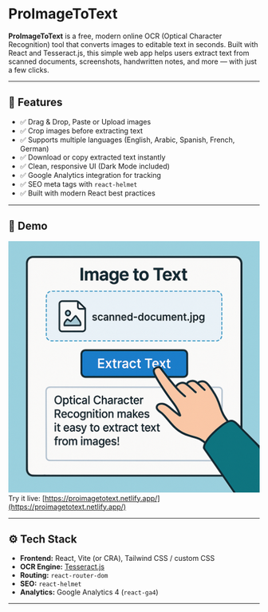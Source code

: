 # ProImageToText

**ProImageToText** is a free, modern online OCR (Optical Character Recognition) tool that converts images to editable text in seconds. Built with React and Tesseract.js, this simple web app helps users extract text from scanned documents, screenshots, handwritten notes, and more — with just a few clicks.

---

## 🚀 Features

- ✅ Drag & Drop, Paste or Upload images  
- ✅ Crop images before extracting text  
- ✅ Supports multiple languages (English, Arabic, Spanish, French, German)  
- ✅ Download or copy extracted text instantly  
- ✅ Clean, responsive UI (Dark Mode included)  
- ✅ Google Analytics integration for tracking  
- ✅ SEO meta tags with `react-helmet`  
- ✅ Built with modern React best practices  

---

## 📸 Demo

![Demo Screenshot](/public/demo-image.png)  
Try it live: [https://proimagetotext.netlify.app/](https://proimagetotext.netlify.app/)

---

## ⚙️ Tech Stack

- **Frontend:** React, Vite (or CRA), Tailwind CSS / custom CSS
- **OCR Engine:** [Tesseract.js](https://github.com/naptha/tesseract.js)
- **Routing:** `react-router-dom`
- **SEO:** `react-helmet`
- **Analytics:** Google Analytics 4 (`react-ga4`)

---

